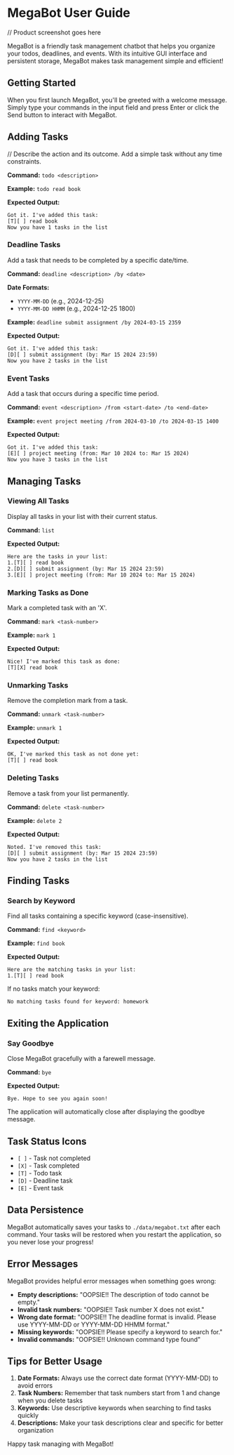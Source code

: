 # MegaBot User Guide

// Product screenshot goes here

MegaBot is a friendly task management chatbot that helps you organize your todos, deadlines, and events. With its intuitive GUI interface and persistent storage, MegaBot makes task management simple and efficient!

## Getting Started
When you first launch MegaBot, you'll be greeted with a welcome message. Simply type your commands in the input field and press Enter or click the Send button to interact with MegaBot.

## Adding Tasks

// Describe the action and its outcome.
Add a simple task without any time constraints.

**Command:** `todo <description>`

**Example:** `todo read book`

**Expected Output:**
```
Got it. I've added this task:
[T][ ] read book
Now you have 1 tasks in the list
```

### Deadline Tasks
Add a task that needs to be completed by a specific date/time.

**Command:** `deadline <description> /by <date>`

**Date Formats:**
- `YYYY-MM-DD` (e.g., 2024-12-25)
- `YYYY-MM-DD HHMM` (e.g., 2024-12-25 1800)

**Example:** `deadline submit assignment /by 2024-03-15 2359`

**Expected Output:**
```
Got it. I've added this task:
[D][ ] submit assignment (by: Mar 15 2024 23:59)
Now you have 2 tasks in the list
```

### Event Tasks
Add a task that occurs during a specific time period.

**Command:** `event <description> /from <start-date> /to <end-date>`

**Example:** `event project meeting /from 2024-03-10 /to 2024-03-15 1400`

**Expected Output:**
```
Got it. I've added this task:
[E][ ] project meeting (from: Mar 10 2024 to: Mar 15 2024)
Now you have 3 tasks in the list
```

## Managing Tasks

### Viewing All Tasks
Display all tasks in your list with their current status.

**Command:** `list`

**Expected Output:**
```
Here are the tasks in your list:
1.[T][ ] read book
2.[D][ ] submit assignment (by: Mar 15 2024 23:59)
3.[E][ ] project meeting (from: Mar 10 2024 to: Mar 15 2024)
```

### Marking Tasks as Done
Mark a completed task with an 'X'.

**Command:** `mark <task-number>`

**Example:** `mark 1`

**Expected Output:**
```
Nice! I've marked this task as done:
[T][X] read book
```

### Unmarking Tasks
Remove the completion mark from a task.

**Command:** `unmark <task-number>`

**Example:** `unmark 1`

**Expected Output:**
```
OK, I've marked this task as not done yet:
[T][ ] read book
```

### Deleting Tasks
Remove a task from your list permanently.

**Command:** `delete <task-number>`

**Example:** `delete 2`

**Expected Output:**
```
Noted. I've removed this task:
[D][ ] submit assignment (by: Mar 15 2024 23:59)
Now you have 2 tasks in the list
```

## Finding Tasks

### Search by Keyword
Find all tasks containing a specific keyword (case-insensitive).

**Command:** `find <keyword>`

**Example:** `find book`

**Expected Output:**
```
Here are the matching tasks in your list:
1.[T][ ] read book
```

If no tasks match your keyword:
```
No matching tasks found for keyword: homework
```

## Exiting the Application

### Say Goodbye
Close MegaBot gracefully with a farewell message.

**Command:** `bye`

**Expected Output:**
```
Bye. Hope to see you again soon!
```

The application will automatically close after displaying the goodbye message.



## Task Status Icons

- `[ ]` - Task not completed
- `[X]` - Task completed
- `[T]` - Todo task
- `[D]` - Deadline task
- `[E]` - Event task

## Data Persistence

MegaBot automatically saves your tasks to `./data/megabot.txt` after each command. Your tasks will be restored when you restart the application, so you never lose your progress!

## Error Messages

MegaBot provides helpful error messages when something goes wrong:

- **Empty descriptions:** "OOPSIE!! The description of todo cannot be empty."
- **Invalid task numbers:** "OOPSIE!! Task number X does not exist."
- **Wrong date format:** "OOPSIE!! The deadline format is invalid. Please use YYYY-MM-DD or YYYY-MM-DD HHMM format."
- **Missing keywords:** "OOPSIE!! Please specify a keyword to search for."
- **Invalid commands:** "OOPSIE!! Unknown command type found"

## Tips for Better Usage

1. **Date Formats:** Always use the correct date format (YYYY-MM-DD) to avoid errors
2. **Task Numbers:** Remember that task numbers start from 1 and change when you delete tasks
3. **Keywords:** Use descriptive keywords when searching to find tasks quickly
4. **Descriptions:** Make your task descriptions clear and specific for better organization

Happy task managing with MegaBot! 